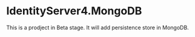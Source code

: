 # IdentityServer4.MongoDB

This is a prodject in Beta stage. It will add persistence store in MongoDB. 